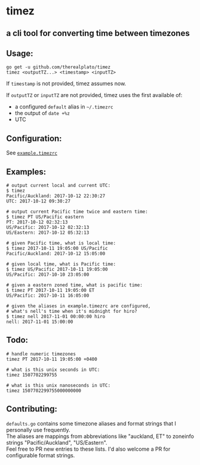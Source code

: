 timez
=====

a cli tool for converting time between timezones
------------------------------------------------

## Usage:
```
go get -u github.com/therealplato/timez
timez <outputTZ...> <timestamp> <inputTZ>
```
If `timestamp` is not provided, timez assumes now.

If `outputTZ` or `inputTZ` are not provided, timez uses the first available of:
- a configured `default` alias in `~/.timezrc`
- the output of `date +%z`
- UTC

## Configuration:
See [`example.timezrc`](https://github.com/therealplato/timez/blob/master/example.timezrc)

## Examples:
```
# output current local and current UTC:
$ timez
Pacific/Auckland: 2017-10-12 22:30:27
UTC: 2017-10-12 09:30:27

# output current Pacific time twice and eastern time:
$ timez PT US/Pacific eastern
PT: 2017-10-12 02:32:13
US/Pacific: 2017-10-12 02:32:13
US/Eastern: 2017-10-12 05:32:13

# given Pacific time, what is local time:
$ timez 2017-10-11 19:05:00 US/Pacific
Pacific/Auckland: 2017-10-12 15:05:00

# given local time, what is Pacific time:
$ timez US/Pacific 2017-10-11 19:05:00
US/Pacific: 2017-10-10 23:05:00

# given a eastern zoned time, what is pacific time:
$ timez PT 2017-10-11 19:05:00 ET
US/Pacific: 2017-10-11 16:05:00

# given the aliases in example.timezrc are configured,
# what's nell's time when it's midnight for hiro?
$ timez nell 2017-11-01 00:00:00 hiro
nell: 2017-11-01 15:00:00
```

## Todo:
```
# handle numeric timezones
timez PT 2017-10-11 19:05:00 +0400

# what is this unix seconds in UTC:
timez 1507702299755

# what is this unix nanoseconds in UTC:
timez 1507702299755000000000
```

## Contributing:
`defaults.go` contains some timezone aliases and format strings that I personally use frequently.  
The aliases are mappings from abbreviations like "auckland, ET" to zoneinfo strings "Pacific/Auckland", "US/Eastern".  
Feel free to PR new entries to these lists. I'd also welcome a PR for configurable format strings.  
